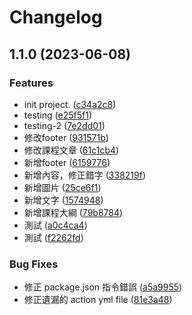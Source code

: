 # Changelog

## 1.1.0 (2023-06-08)


### Features

* init project. ([c34a2c8](https://github.com/HSNM2/git-tutorial/commit/c34a2c865be598c2e0b5c46651635c19b26c16c3))
* testing ([e25f5f1](https://github.com/HSNM2/git-tutorial/commit/e25f5f129fe18b71deb9267b058e808dd28c3847))
* testing-2 ([7e2dd01](https://github.com/HSNM2/git-tutorial/commit/7e2dd014a8d27e0d90d55ae724e8b2fdd7f75c76))
* 修改footer ([931571b](https://github.com/HSNM2/git-tutorial/commit/931571b08754eaa385da2995cf75b0bc67496ad8))
* 修改課程文章 ([61c1cb4](https://github.com/HSNM2/git-tutorial/commit/61c1cb4978ab7aa6f9f26d8b64ddbc14aab50c19))
* 新增footer ([6159776](https://github.com/HSNM2/git-tutorial/commit/61597763de62766c04235e9fce652b043fb6a4bb))
* 新增內容，修正錯字 ([338219f](https://github.com/HSNM2/git-tutorial/commit/338219f87e64eb71f8b704445fd9b1a112613460))
* 新增圖片 ([25ce6f1](https://github.com/HSNM2/git-tutorial/commit/25ce6f199d76d021772c6757378226d85708fe08))
* 新增文字 ([1574948](https://github.com/HSNM2/git-tutorial/commit/1574948fb1b244edbc01fe2c6201490e189f1732))
* 新增課程大綱 ([79b8784](https://github.com/HSNM2/git-tutorial/commit/79b87841ff9640573af638e27a4fe542bb189e37))
* 測試 ([a0c4ca4](https://github.com/HSNM2/git-tutorial/commit/a0c4ca4757c13080726eaead20387f84253f97b9))
* 測試 ([f2262fd](https://github.com/HSNM2/git-tutorial/commit/f2262fd48dc62932ad5ebd9fd295f9d210ace3cb))


### Bug Fixes

* 修正 package.json 指令錯誤 ([a5a9955](https://github.com/HSNM2/git-tutorial/commit/a5a99552c537b92e5a3cd088401b705eaddbcda4))
* 修正遺漏的 action yml file ([81e3a48](https://github.com/HSNM2/git-tutorial/commit/81e3a48f64f4ccc632918eb72f808892557f4272))
